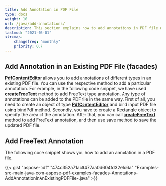```yaml
---
title: Add Annotation in PDF File
type: docs
weight: 10
url: /java/add-annotations/
description: This section explains how to add annotations in PDF file with Aspose.PDF Facades using PdfAnnotationEditor Class.
lastmod: "2021-06-01"
sitemap:
    changefreq: "monthly"
    priority: 0.7
---
```



## Add Annotation in an Existing PDF File (facades)

[**PdfContentEditor**](https://apireference.aspose.com/java/pdf/com.aspose.pdf.facades/PdfContentEditor) allows you to add annotations of different types in an existing PDF file. You can use the respective method to add a particular annotation. For example, in the following code snippet, we have used [**createFreeText**](https://apireference.aspose.com/java/pdf/com.aspose.pdf.facades/PdfContentEditor#createFreeText-java.awt.Rectangle-java.lang.String-int-) method to add FreeText type annotation. Any type of annotations can be added to the PDF file in the same way. First of all, you need to create an object of type [**PdfContentEditor**](https://apireference.aspose.com/java/pdf/com.aspose.pdf.facades/PdfContentEditor) and bind input PDF file using bindPdf method. Secondly, you have to create a Rectangle object to specify the area of the annotation. After that, you can call [**createFreeText**](https://apireference.aspose.com/java/pdf/com.aspose.pdf.facades/PdfContentEditor#createFreeText-java.awt.Rectangle-java.lang.String-int-) method to add FreeText annotation, and then use save method to save the updated PDF file.

## Add FreeText Annotation

The following code snippet shows you how to add an annotation in a PDF file.

{{< gist "aspose-pdf" "474c352a71ac9477aa0d604fd32e1c6a" "Examples-src-main-java-com-aspose-pdf-examples-facades-Annotations-AddAnnotationInAnExistingPDFFile-.java" >}}

